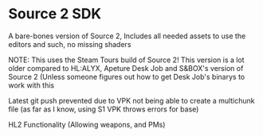 # Source 2 SDK
A bare-bones version of Source 2, Includes all needed assets to use the editors and such, no missing shaders

NOTE: This uses the Steam Tours build of Source 2! This version is a lot older compared to HL:ALYX, Apeture Desk Job and S&BOX's version of Source 2
 (Unless someone figures out how to get Desk Job's binarys to work with this

Latest git push prevented due to VPK not being able to create a multichunk file (as far as I know, using S1 VPK throws errors for base)

HL2 Functionality (Allowing weapons, and PMs)
